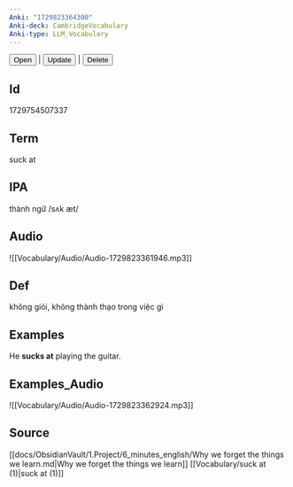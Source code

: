 ```yaml
---
Anki: "1729823364300"
Anki-deck: CambridgeVocabulary
Anki-type: LLM_Vocabulary
---
```

<button class="anki-btn-open">Open</button> | <button class="anki-btn-update">Update</button> | <button class="anki-btn-delete">Delete</button>

## Id
1729754507337
## Term
suck at
## IPA
thành ngữ /sʌk æt/
## Audio
 ![[Vocabulary/Audio/Audio-1729823361946.mp3]]
## Def
 không giỏi, không thành thạo trong việc gì

## Examples
He **sucks at** playing the guitar. 

## Examples_Audio
![[Vocabulary/Audio/Audio-1729823362924.mp3]]
## Source
 [[docs/ObsidianVault/1.Project/6_minutes_english/Why we forget the things we learn.md|Why we forget the things we learn]] [[Vocabulary/suck at (1)|suck at (1)]]